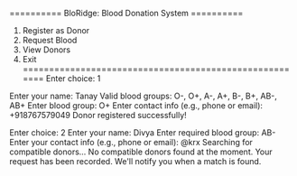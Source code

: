 ========== BloRidge: Blood Donation System ==========
1. Register as Donor
2. Request Blood
3. View Donors
4. Exit
=======================================================
Enter choice: 1

Enter your name: Tanay
Valid blood groups: O-, O+, A-, A+, B-, B+, AB-, AB+
Enter blood group: O+
Enter contact info (e.g., phone or email): +918767579049
Donor registered successfully!

Enter choice: 2
Enter your name: Divya
Enter required blood group: AB-
Enter your contact info (e.g., phone or email): @krx
Searching for compatible donors...
No compatible donors found at the moment.
Your request has been recorded. We'll notify you when a match is found.
